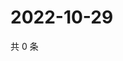 # 2022-10-29

共 0 条

<!-- BEGIN WEIBO -->
<!-- 最后更新时间 Sat Oct 29 2022 14:21:08 GMT+0800 (China Standard Time) -->

<!-- END WEIBO -->
